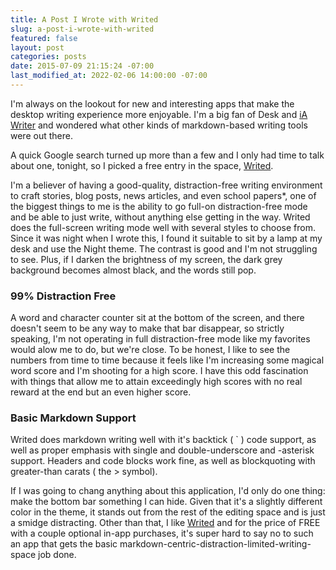 ```yaml
---
title: A Post I Wrote with Writed
slug: a-post-i-wrote-with-writed
featured: false
layout: post
categories: posts
date: 2015-07-09 21:15:24 -07:00
last_modified_at: 2022-02-06 14:00:00 -07:00
---
```


I'm always on the lookout for new and interesting apps that make the desktop writing experience more enjoyable. I'm a big fan of Desk and [iA Writer](http://ia.net/writer) and wondered what other kinds of markdown-based writing tools were out there.

A quick Google search turned up more than a few and I only had time to talk about one, tonight, so I picked a free entry in the space, [Writed](http://writed.io).

I'm a believer of having a good-quality, distraction-free writing environment to craft stories, blog posts, news articles, and even school papers*, one of the biggest things to me is the ability to go full-on distraction-free mode and be able to just write, without anything else getting in the way. Writed does the full-screen writing mode well with several styles to choose from. Since it was night when I wrote this, I found it suitable to sit by a lamp at my desk and use the Night theme. The contrast is good and I'm not struggling to see. Plus, if I darken the brightness of my screen, the dark grey background becomes almost black, and the words still pop.

### 99% Distraction Free

A word and character counter sit at the bottom of the screen, and there doesn't seem to be any way to make that bar disappear, so strictly speaking, I'm not operating in full distraction-free mode like my favorites would alow me to do, but we're close. To be honest, I like to see the numbers from time to time because it feels like I'm increasing some magical word score and I'm shooting for a high score. I have this odd fascination with things that allow me to attain exceedingly high scores with no real reward at the end but an even higher score.

### Basic Markdown Support

Writed does markdown writing well with it's backtick ( ` ) code support, as well as proper emphasis with single and double-underscore and -asterisk support. Headers and code blocks work fine, as well as blockquoting with greater-than carats ( the > symbol).

If I was going to chang anything about this application, I'd only do one thing: make the bottom bar something I can hide. Given that it's a slightly different color in the theme, it stands out from the rest of the editing space and is just a smidge distracting. Other than that, I like [Writed](http://writed.io) and for the price of FREE with a couple optional in-app purchases, it's super hard to say no to such an app that gets the basic markdown-centric-distraction-limited-writing-space job done.

